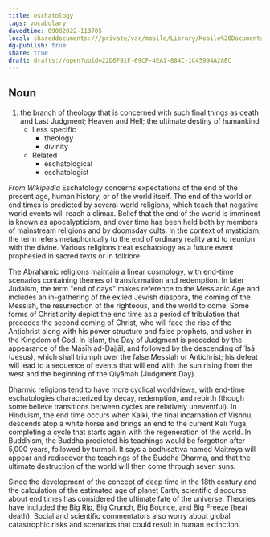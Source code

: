 ```yaml
---
title: eschatology
tags: vocabulary
davodtime: 09082022-113705
local: shareddocuments:///private/var/mobile/Library/Mobile%20Documents/iCloud~md~obsidian/Documents/OBSHIDDIAN/drafts/22D6FB1F-69CF-4EA1-884C-1C45994A28EC.md
dg-publish: true
share: true
draft: drafts://open?uuid=22D6FB1F-69CF-4EA1-884C-1C45994A28EC
---
```



## Noun

1. the branch of theology that is concerned with such final things as death and Last Judgment; Heaven and Hell; the ultimate destiny of humankind
	- Less specific
		- theology
		- divinity
	- Related
		- eschatological
		- eschatologist

*From Wikipedia*
Eschatology concerns expectations of the end of the present age, human history, or of the world itself. The end of the world or end times is predicted by several world religions, which teach that negative world events will reach a climax. Belief that the end of the world is imminent is known as apocalypticism, and over time has been held both by members of mainstream religions and by doomsday cults. In the context of mysticism, the term refers metaphorically to the end of ordinary reality and to reunion with the divine. Various religions treat eschatology as a future event prophesied in sacred texts or in folklore.

The Abrahamic religions maintain a linear cosmology, with end-time scenarios containing themes of transformation and redemption. In later Judaism, the term "end of days" makes reference to the Messianic Age and includes an in-gathering of the exiled Jewish diaspora, the coming of the Messiah, the resurrection of the righteous, and the world to come. Some forms of Christianity depict the end time as a period of tribulation that precedes the second coming of Christ, who will face the rise of the Antichrist along with his power structure and false prophets, and usher in the Kingdom of God. In Islam, the Day of Judgment is preceded by the appearance of the Masīḥ ad-Dajjāl, and followed by the descending of ʿĪsā (Jesus), which shall triumph over the false Messiah or Antichrist; his defeat will lead to a sequence of events that will end with the sun rising from the west and the beginning of the Qiyāmah (Judgment Day).

Dharmic religions tend to have more cyclical worldviews, with end-time eschatologies characterized by decay, redemption, and rebirth (though some believe transitions between cycles are relatively uneventful). In Hinduism, the end time occurs when Kalki, the final incarnation of Vishnu, descends atop a white horse and brings an end to the current Kali Yuga, completing a cycle that starts again with the regeneration of the world. In Buddhism, the Buddha predicted his teachings would be forgotten after 5,000 years, followed by turmoil. It says a bodhisattva named Maitreya will appear and rediscover the teachings of the Buddha Dharma, and that the ultimate destruction of the world will then come through seven suns.

Since the development of the concept of deep time in the 18th century and the calculation of the estimated age of planet Earth, scientific discourse about end times has considered the ultimate fate of the universe. Theories have included the Big Rip, Big Crunch, Big Bounce, and Big Freeze (heat death). Social and scientific commentators also worry about global catastrophic risks and scenarios that could result in human extinction.